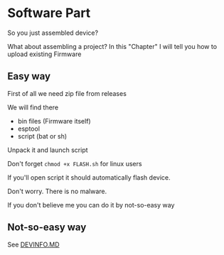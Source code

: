 # Software Part

So you just assembled device?

What about assembling a project?
In this "Chapter" 
I will tell you how to upload existing Firmware

## Easy way

First of all we need zip file from releases

We will find there 

- bin files (Firmware itself)
- esptool
- script (bat or sh)

Unpack it and launch script

Don't forget `chmod +x FLASH.sh` for linux users

If you'll open script it should automatically flash device.

Don't worry. There is no malware.  

If you don't believe me you can do it by not-so-easy way

## Not-so-easy way

See [DEVINFO.MD](./DEVINFO.MD)